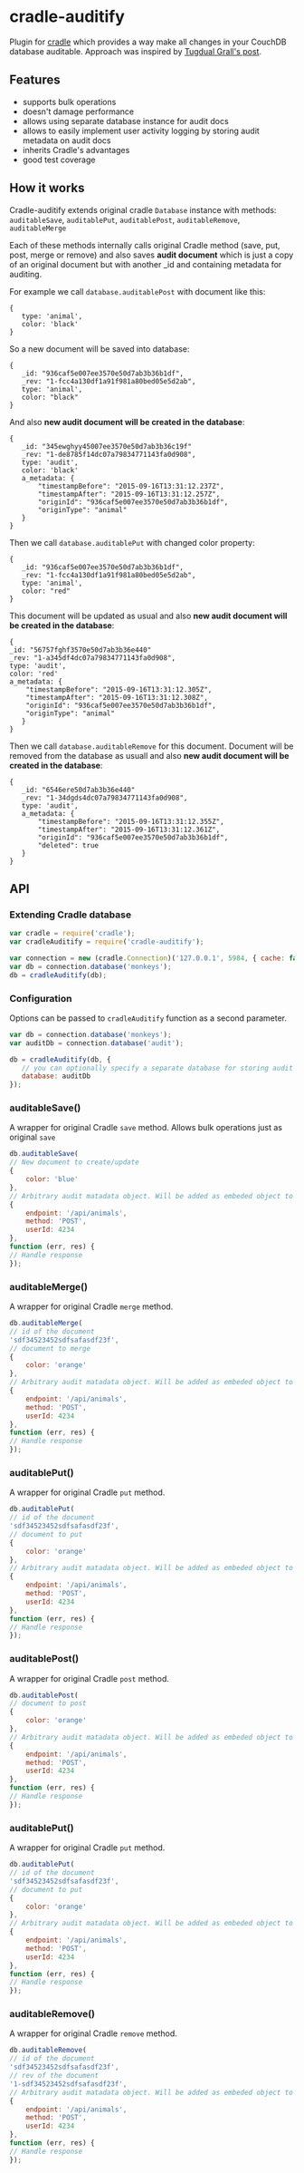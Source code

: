 cradle-auditify
===============

Plugin for [cradle](https://github.com/flatiron/cradle) which provides a way make all changes in your CouchDB database
auditable.
Approach was inspired by [Tugdual Grall's post](http://blog.couchbase.com/how-implement-document-versioning-couchbase).

Features
------------
 - supports bulk operations
 - doesn't damage performance
 - allows using separate database instance for audit docs
 - allows to easily implement user activity logging by storing audit metadata on audit docs
 - inherits Cradle's advantages
 - good test coverage

How it works
------------

Cradle-auditify extends original cradle ```Database``` instance with methods:
```auditableSave```, ```auditablePut```, ```auditablePost```, ```auditableRemove```, ```auditableMerge```

 Each of these methods internally calls original Cradle method (save, put, post, merge or remove) and also saves
 **audit document** which is just a copy of an original document but with another _id and containing metadata for
 auditing.

 For example we call ```database.auditablePost``` with document like this:

 ```
 {
    type: 'animal',
    color: 'black'
 }
 ```

 So a new document will be saved into database:

 ```
 {
    _id: "936caf5e007ee3570e50d7ab3b36b1df",
    _rev: "1-fcc4a130df1a91f981a80bed05e5d2ab",
    type: 'animal',
    color: "black"
 }
 ```

 And also **new audit document will be created in the database**:

 ```
 {
    _id: "345ewghyy45007ee3570e50d7ab3b36c19f"
    _rev: "1-de8785f14dc07a79834771143fa0d908",
    type: 'audit',
    color: 'black'
    a_metadata: {
        "timestampBefore": "2015-09-16T13:31:12.237Z",
        "timestampAfter": "2015-09-16T13:31:12.257Z",
        "originId": "936caf5e007ee3570e50d7ab3b36b1df",
        "originType": "animal"
    }
 }
 ```

 Then we call ```database.auditablePut``` with changed color property:

 ```
 {
    _id: "936caf5e007ee3570e50d7ab3b36b1df",
    _rev: "1-fcc4a130df1a91f981a80bed05e5d2ab",
    type: 'animal',
    color: "red"
 }
 ```

  This document will be updated as usual and also **new audit document will be created in the database**:


 ```
 {
 _id: "56757fghf3570e50d7ab3b36e440"
 _rev: "1-a345df4dc07a79834771143fa0d908",
 type: 'audit',
 color: 'red'
 a_metadata: {
     "timestampBefore": "2015-09-16T13:31:12.305Z",
     "timestampAfter": "2015-09-16T13:31:12.308Z",
     "originId": "936caf5e007ee3570e50d7ab3b36b1df",
     "originType": "animal"
    }
}
 ```

  Then we call ```database.auditableRemove``` for this document. Document will be removed from the database as
  usuall and also **new audit document will be created in the database**:

 ```
 {
    _id: "6546ere50d7ab3b36e440"
    _rev: "1-34dgds4dc07a79834771143fa0d908",
    type: 'audit',
    a_metadata: {
        "timestampBefore": "2015-09-16T13:31:12.355Z",
        "timestampAfter": "2015-09-16T13:31:12.361Z",
        "originId": "936caf5e007ee3570e50d7ab3b36b1df",
        "deleted": true
    }
}
 ```

API
---

### Extending Cradle database ###

 ``` js
 var cradle = require('cradle');
 var cradleAuditify = require('cradle-auditify');

 var connection = new (cradle.Connection)('127.0.0.1', 5984, { cache: false });
 var db = connection.database('monkeys');
 db = cradleAuditify(db);
 ```

### Configuration ###

 Options can be passed to ```cradleAuditify``` function as a second parameter. 
 
 ``` js
 var db = connection.database('monkeys');
 var auditDb = connection.database('audit');
 
 db = cradleAuditify(db, {
    // you can optionally specify a separate database for storing audit documents
    database: auditDb
 });
 ```

### auditableSave() ###
 
 A wrapper for original Cradle ```save``` method. Allows bulk operations just as original ```save```

 ``` js
 db.auditableSave(
 // New document to create/update
 {
     color: 'blue'
 },
 // Arbitrary audit matadata object. Will be added as embeded object to audit document. Nullable
 {
     endpoint: '/api/animals',
     method: 'POST',
     userId: 4234
 },
 function (err, res) {
 // Handle response
 });
 ```
 
### auditableMerge() ###
 
 A wrapper for original Cradle ```merge``` method.

 ``` js
 db.auditableMerge(
 // id of the document
 'sdf34523452sdfsafasdf23f',
 // document to merge
 {
     color: 'orange'
 },
 // Arbitrary audit matadata object. Will be added as embeded object to audit document. Nullable
 {
     endpoint: '/api/animals',
     method: 'POST',
     userId: 4234
 },
 function (err, res) {
 // Handle response
 });
 ```
 
### auditablePut() ###
 
 A wrapper for original Cradle ```put``` method.

 ``` js
 db.auditablePut(
 // id of the document
 'sdf34523452sdfsafasdf23f',
 // document to put
 {
     color: 'orange'
 },
 // Arbitrary audit matadata object. Will be added as embeded object to audit document. Nullable
 {
     endpoint: '/api/animals',
     method: 'POST',
     userId: 4234
 },
 function (err, res) {
 // Handle response
 });
 ```
 
### auditablePost() ###
 
 A wrapper for original Cradle ```post``` method.

 ``` js
 db.auditablePost(
 // document to post
 {
     color: 'orange'
 },
 // Arbitrary audit matadata object. Will be added as embeded object to audit document. Nullable
 {
     endpoint: '/api/animals',
     method: 'POST',
     userId: 4234
 },
 function (err, res) {
 // Handle response
 });
 ```
 
### auditablePut() ###
 
 A wrapper for original Cradle ```put``` method.

 ``` js
 db.auditablePut(
 // id of the document
 'sdf34523452sdfsafasdf23f',
 // document to put
 {
     color: 'orange'
 },
 // Arbitrary audit matadata object. Will be added as embeded object to audit document. Nullable
 {
     endpoint: '/api/animals',
     method: 'POST',
     userId: 4234
 },
 function (err, res) {
 // Handle response
 });
 ```
 
### auditableRemove() ###
 
 A wrapper for original Cradle ```remove``` method.

 ``` js
 db.auditableRemove(
 // id of the document
 'sdf34523452sdfsafasdf23f',
 // rev of the document
 '1-sdf34523452sdfsafasdf23f',
 // Arbitrary audit matadata object. Will be added as embeded object to audit document. Nullable
 {
     endpoint: '/api/animals',
     method: 'POST',
     userId: 4234
 },
 function (err, res) {
 // Handle response
 });
 ```

